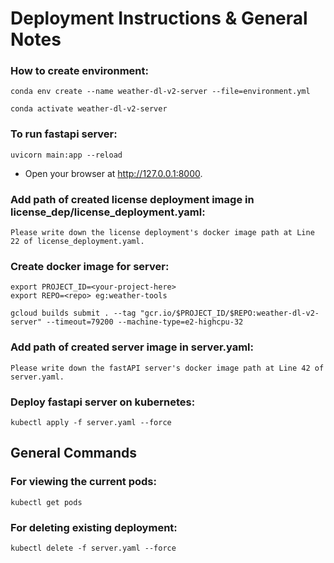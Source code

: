 # Deployment Instructions & General Notes

### How to create environment:
```
conda env create --name weather-dl-v2-server --file=environment.yml

conda activate weather-dl-v2-server
```

### To run fastapi server:
```
uvicorn main:app --reload
```

* Open your browser at http://127.0.0.1:8000.


### Add path of created license deployment image in license_dep/license_deployment.yaml:
```
Please write down the license deployment's docker image path at Line 22 of license_deployment.yaml.
```


### Create docker image for server:
```
export PROJECT_ID=<your-project-here>
export REPO=<repo> eg:weather-tools

gcloud builds submit . --tag "gcr.io/$PROJECT_ID/$REPO:weather-dl-v2-server" --timeout=79200 --machine-type=e2-highcpu-32
```

### Add path of created server image in server.yaml:
```
Please write down the fastAPI server's docker image path at Line 42 of server.yaml.
```

### Deploy fastapi server on kubernetes:
```
kubectl apply -f server.yaml --force
```

## General Commands
### For viewing the current pods:
```
kubectl get pods
```

### For deleting existing deployment:
```
kubectl delete -f server.yaml --force